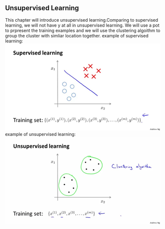 ## Unsupervised Learning 
This chapter will introduce unsupervised learning.Comparing to supervised learning, we will not have y at all in unsupervised learning. We will use a pot to prpresent the training examples and we will use the clustering algoithm to group the cluster with simliar location together.
example of supervised learning:
![](picture/ch8_2.jpg)
example of unsupervised learning:
![](picture/ch8_1.png)